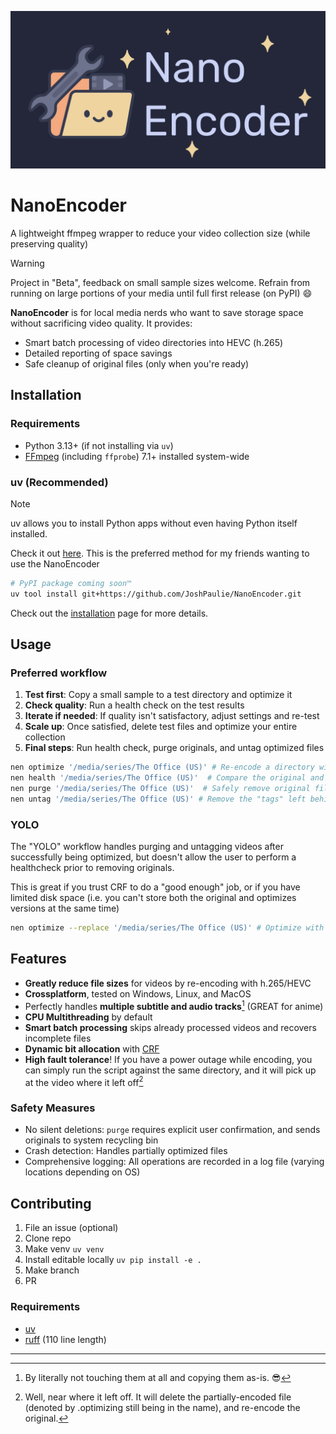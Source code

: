 <p align="center">
  <img src="imgs/Banner.png" width="600">
</p>

# NanoEncoder
A lightweight ffmpeg wrapper to reduce your video collection size (while preserving quality)

> [!warning]
>  Project in "Beta", feedback on small sample sizes welcome. Refrain from running on large portions of your media until full first release (on PyPI) 😄

**NanoEncoder** is for local media nerds who want to save storage space without sacrificing video quality. It provides:

- Smart batch processing of video directories into HEVC (h.265)
- Detailed reporting of space savings
- Safe cleanup of original files (only when you're ready)

## Installation
### Requirements
- Python 3.13+ (if not installing via `uv`)
- [FFmpeg](https://www.ffmpeg.org/download.html) (including `ffprobe`) 7.1+ installed system-wide

### uv (Recommended)
> [!note]
> uv allows you to install Python apps without even having Python itself installed.
>
> Check it out [here](https://docs.astral.sh/uv/getting-started/installation/). This is the preferred method for my friends wanting to use the NanoEncoder

```bash
# PyPI package coming soon™
uv tool install git+https://github.com/JoshPaulie/NanoEncoder.git
```

Check out the [installation](https://bexli.dev/NanoEncoder/installation) page for more details.

## Usage

### Preferred workflow

1. **Test first**: Copy a small sample to a test directory and optimize it
2. **Check quality**: Run a health check on the test results
3. **Iterate if needed**: If quality isn't satisfactory, adjust settings and re-test
4. **Scale up**: Once satisfied, delete test files and optimize your entire collection
5. **Final steps**: Run health check, purge originals, and untag optimized files

```bash
nen optimize '/media/series/The Office (US)' # Re-encode a directory with HEVC (h.265)
nen health '/media/series/The Office (US)'  # Compare the original and optimized video files via SSIM
nen purge '/media/series/The Office (US)'  # Safely remove original files (sends to trash)
nen untag '/media/series/The Office (US)' # Remove the "tags" left behind by NanoEncoder
```

### YOLO

The "YOLO" workflow handles purging and untagging videos after successfully being optimized, but doesn't allow the user to perform a healthcheck prior to removing originals.

This is great if you trust CRF to do a "good enough" job, or if you have limited disk space (i.e. you can't store both the original and optimizes versions at the same time)

```sh
nen optimize --replace '/media/series/The Office (US)' # Optimize with default CRF, but delete original and untag new files, effectively "replacing" the file with an HEVC version.
```

## Features
- **Greatly reduce file sizes** for videos by re-encoding with h.265/HEVC
- **Crossplatform**, tested on Windows, Linux, and MacOS
- Perfectly handles **multiple subtitle and audio tracks**[^1] (GREAT for anime)
- **CPU Multithreading** by default
- **Smart batch processing** skips already processed videos and recovers incomplete files
- **Dynamic bit allocation** with [CRF](docs/about-crf.md)
- **High fault tolerance**! If you have a power outage while encoding, you can simply run the script against the same directory, and it will pick up at the video where it left off[^2]

### Safety Measures
- No silent deletions: `purge` requires explicit user confirmation, and sends originals to system recycling bin
- Crash detection: Handles partially optimized files
- Comprehensive logging: All operations are recorded in a log file (varying locations depending on OS)

## Contributing
1. File an issue (optional)
2. Clone repo
3. Make venv `uv venv`
4. Install editable locally `uv pip install -e .`
5. Make branch 
6. PR

### Requirements
- [uv](https://github.com/astral-sh/uv) 
- [ruff](https://github.com/astral-sh/ruff) (110 line length)

---

[^1]: By literally not touching them at all and copying them as-is. 😎
[^2]: Well, near where it left off. It will delete the partially-encoded file (denoted by .optimizing still being in the name), and re-encode the original.
[^3]: Use `NanoEncoder.py optimize -h` for more details
